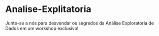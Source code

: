# Analise-Explitatoria
Junte-se a nós para desvendar os segredos da Análise Exploratória de Dados em um workshop exclusivo! 

